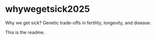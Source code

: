 # whywegetsick2025
Why we get sick? Genetic trade-offs in fertility, longevity, and disease.

This is the readme.
